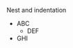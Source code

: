 Nest and indentation



<ul>
	<li>ABC
		<ul>
			<li>DEF</li>	
		</ul>
	</li>
	<li>GHI</li>	
</ul>

<!-- 
⚫︎ABC
　⚪︎DEF
⚫︎GHI
-- >

Anchor element

<a>This is a Link</a>



HTML Attribute

<tag attribute=value>Content</tag>

<a href=“https://www.google.com”> This is a Link</a>

